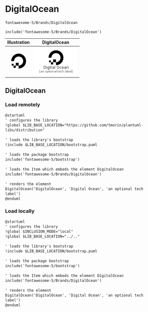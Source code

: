 # DigitalOcean


```text
fontawesome-5/Brands/DigitalOcean
```

```text
include('fontawesome-5/Brands/DigitalOcean')
```



| Illustration | DigitalOcean |
| :---: | :---: |
| ![illustration for Illustration](../../fontawesome-5/Brands/DigitalOcean.png) | ![illustration for DigitalOcean](../../fontawesome-5/Brands/DigitalOcean.Local.png) |




## DigitalOcean

### Load remotely
```plantuml
@startuml
' configures the library
!global $LIB_BASE_LOCATION="https://github.com/tmorin/plantuml-libs/distribution"

' loads the library's bootstrap
!include $LIB_BASE_LOCATION/bootstrap.puml

' loads the package bootstrap
include('fontawesome-5/bootstrap')

' loads the Item which embeds the element DigitalOcean
include('fontawesome-5/Brands/DigitalOcean')

' renders the element
DigitalOcean('DigitalOcean', 'Digital Ocean', 'an optional tech label')
@enduml
```

### Load locally
```plantuml
@startuml
' configures the library
!global $INCLUSION_MODE="local"
!global $LIB_BASE_LOCATION="../.."

' loads the library's bootstrap
!include $LIB_BASE_LOCATION/bootstrap.puml

' loads the package bootstrap
include('fontawesome-5/bootstrap')

' loads the Item which embeds the element DigitalOcean
include('fontawesome-5/Brands/DigitalOcean')

' renders the element
DigitalOcean('DigitalOcean', 'Digital Ocean', 'an optional tech label')
@enduml
```

